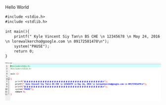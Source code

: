 Hello World

```
#include <stdio.h>
#include <stdlib.h>

int main(){
	printf(" Kyle Vincent Siy Tan\n BS CHE \n 12345678 \n May 24, 2016 \n lorewalkercho@google.com \n 09172581478\n");
	system("PAUSE");
	return 0;
}
```


![](hello.PNG)
